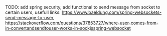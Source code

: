 TODO: 
    add spring security,
    add functional to send message from socket to certain users,
    usefull links: https://www.baeldung.com/spring-websockets-send-message-to-user, https://stackoverflow.com/questions/37853727/where-user-comes-from-in-convertandsendtouser-works-in-sockjsspring-websocket
